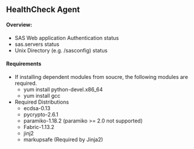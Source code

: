 ## HealthCheck Agent

#### Overview:
* SAS Web application Authentication status
* sas.servers status
* Unix Directory (e.g. /sasconfig) status

#### Requirements

* If installing dependent modules from soucre, the following modules are required.
	* yum install python-devel.x86_64
	* yum install gcc
* Required Distributions
	* ecdsa-0.13
	* pycrypto-2.6.1
	* paramiko-1.18.2 (paramiko >= 2.0 not supported)
	* Fabric-1.13.2
	* jinj2
	* markupsafe (Required by Jinja2)
